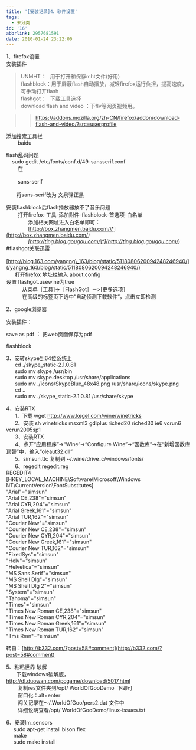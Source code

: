 ```yaml
---
title: '[安装记录]4、软件设置'
tags:
  - 未分类
id: '16'
abbrlink: 2957681591
date: 2010-01-24 23:22:00
---
```


  
1、firefox设置  
安装插件  

> UNMHT：   用于打开和保存mht文件(好用)  
> flashblock：用于屏蔽flash自动播放，减轻firefox运行负担，提高速度，可手动打开flash  
> flashgot：   下载工具选择  
> download flash and video ：下flv等网页视频用。  

> > https://addons.mozilla.org/zh-CN/firefox/addon/download-flash-and-video/?src=userprofile  

  
添加搜索工具栏  
        baidu

  
flash乱码问题  
    sudo gedit /etc/fonts/conf.d/49-sansserif.conf  
        在  
    <edit name="family" mode="append\_last">  
        <string>sans-serif</string>  
    </edit>  
       将sans-serif改为 文泉驿正黑  
  
安装flashblock后flash播放器放不了音乐问题  
        打开firefox-工具-添加附件-flashblock-首选项-白名单  
               添加相关网址进入白名单即可：  
               [http://box.zhangmen.baidu.com/\*](http://box.zhangmen.baidu.com/*)  
               [http://ting.blog.gougou.com/\*](http://ting.blog.gougou.com/*)  
#flashgot关联迅雷  
      [http://blog.163.com/yangng\_163/blog/static/5118080620094248246940/](/yangng_163/blog/static/5118080620094248246940/)  
      打开firefox 地址栏输入 about:config  
 设置 flashgot.usewine为true  
           从菜单［工具\]->［FlashGot］－>\[更多选项］  
           在高级的标签页下选中“自动侦测下载软件“，点击立即检测

2、google浏览器

安装插件：

 save as pdf ： 把web页面保存为pdf

 flashblock

  
3、安转skype到64位系统上  
      cd ./skype\_static-2.1.0.81  
      sudo mv skype /usr/bin  
      sudo mv skype.desktop /usr/share/applications  
      sudo mv ./icons/SkypeBlue\_48x48.png /usr/share/icons/skype.png  
      cd ..  
      sudo mv ./skype\_static-2.1.0.81 /usr/share/skype  
  

4、安装RTX  
      1、下载 wget http://www.kegel.com/wine/winetricks  
      2、安装 sh winetricks msxml3 gdiplus riched20 riched30 ie6 vcrun6 vcrun2005sp1  
      3、安装RTX  
      4、点开“应用程序”->“Wine”->“Configure Wine”->“函数库”->在“新增函数库顶替”中，输入“oleaut32.dll”  
      5、simsun.ttc 复制到 ~/.wine/drive\_c/windows/fonts/  
      6、regedit regedit.reg  
REGEDIT4  
\[HKEY\_LOCAL\_MACHINE\\Software\\Microsoft\\Windows NT\\CurrentVersion\\FontSubstitutes\]  
"Arial"="simsun"  
"Arial CE,238"="simsun"  
"Arial CYR,204"="simsun"  
"Arial Greek,161"="simsun"  
"Arial TUR,162"="simsun"  
"Courier New"="simsun"  
"Courier New CE,238"="simsun"  
"Courier New CYR,204"="simsun"  
"Courier New Greek,161"="simsun"  
"Courier New TUR,162"="simsun"  
"FixedSys"="simsun"  
"Helv"="simsun"  
"Helvetica"="simsun"  
"MS Sans Serif"="simsun"  
"MS Shell Dlg"="simsun"  
"MS Shell Dlg 2"="simsun"  
"System"="simsun"  
"Tahoma"="simsun"  
"Times"="simsun"  
"Times New Roman CE,238"="simsun"  
"Times New Roman CYR,204"="simsun"  
"Times New Roman Greek,161"="simsun"  
"Times New Roman TUR,162"="simsun"  
"Tms Rmn"="simsun"

  
转自：[http://b332.com/?post=58#comment](http://b332.com/?post=58#comment)  
  

5、粘粘世界 破解   
       下载windows破解版，http://dl.duowan.com/pcgame/download/5017.html  
        复制res文件夹到/opt/ WorldOfGooDemo  下即可  
        窗口化：alt+enter  
        闯关记录在～/.WorldOfGoo/pers2.dat 文件中  
        详细说明查看/opt/ WorldOfGooDemo/linux-issues.txt  
  
6、安装lm\_sensors  
     sudo apt-get install bison flex  
     make  
     sudo make install